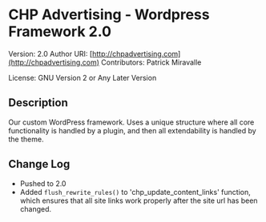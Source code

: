 # CHP Advertising - Wordpress Framework 2.0

Version: 2.0
Author URI: [http://chpadvertising.com](http://chpadvertising.com)
Contributors: Patrick Miravalle

License: GNU Version 2 or Any Later Version

## Description

Our custom WordPress framework. Uses a unique structure where all core functionality is handled by a plugin, and then all extendability is handled by the theme.

## Change Log

* Pushed to 2.0
* Added <code>flush_rewrite_rules()</code> to 'chp_update_content_links' function, which ensures that all site links work properly after the site url has been changed.
